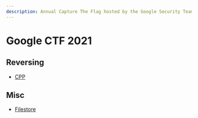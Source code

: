 ```yaml
---
description: Annual Capture The Flag hosted by the Google Security Team.
---
```


# Google CTF 2021

## Reversing

* [CPP](cpp.md)

## Misc

* [Filestore](filestore.md)

